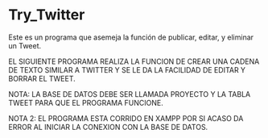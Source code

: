 # Try_Twitter
Este es un programa que asemeja la función de publicar, editar, y eliminar un Tweet.

EL SIGUIENTE PROGRAMA REALIZA LA FUNCION DE CREAR UNA CADENA DE TEXTO SIMILAR A TWITTER Y SE LE DA LA FACILIDAD
DE EDITAR Y BORRAR EL TWEET.

NOTA: LA BASE DE DATOS DEBE SER LLAMADA PROYECTO Y LA TABLA TWEET PARA QUE EL PROGRAMA FUNCIONE.

NOTA 2: EL PROGRAMA ESTA CORRIDO EN XAMPP POR SI ACASO DA ERROR AL INICIAR LA CONEXION CON LA BASE DE DATOS. 
